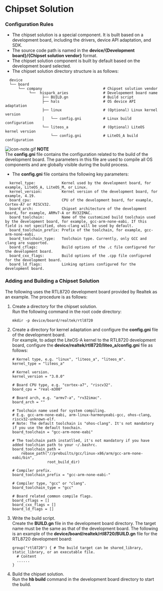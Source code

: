 # Chipset Solution
### Configuration Rules

- The chipset solution is a special component. It is built based on a development board, including the drivers, device API adaptation, and SDK.
- The source code path is named in the **device/{Development board}/{Chipset solution vendor}** format.
- The chipset solution component is built by default based on the development board selected.
- The chipset solution directory structure is as follows:

```shell
  device                                      
  └── board                                   
      └── company                            # Chipset solution vendor
           └──  hispark_aries                # Developement board name
                 ├── BUILD.gn                # Build script
                 ├── hals                    # OS device API adaptation
                 ├── linux                   # (Optional) Linux kernel version
                 │   └── config.gni          # Linux build configuration
                 └── liteos_a                # (Optional) LiteOS kernel version
                     └── config.gni          # LiteOS_A build configuration
```

![icon-note.gif](public_sys-resources/icon-note.gif) **NOTE**<br>The **config.gni** file contains the configuration related to the build of the development board. The parameters in this file are used to compile all OS components and are globally visible during the build process.

- The **config.gni** file contains the following key parameters:

```shell
  kernel_type:            Kernel used by the development board, for example, LiteOS_A, LiteOS_M, or Linux.
  kernel_version:         Kernel version of the development board, for example, 4.19.
  board_cpu:              CPU of the development board, for example, Cortex-A7 or RISCV32.
  board_arch:             Chipset architecture of the development board, for example, ARMv7-A or RV32IMAC.
  board_toolchain:        Name of the customized build toolchain used by the development board, for example, gcc-arm-none-eabi. If this field is not specified, ohos-clang will be used by default.
  board_toolchain_prefix: Prefix of the toolchain, for example, gcc-arm-none-eabi.
  board_toolchain_type:   Toolchain type. Currently, only GCC and clang are supported.
  board_cflags:           Build options of the .c file configured for the development board.
  board_cxx_flags:        Build options of the .cpp file configured for the development board.
  board_ld_flags:         Linking options configured for the development board.
```

###  Adding and Building a Chipset Solution

The following uses the RTL8720 development board provided by Realtek as an example. The procedure is as follows:

1. Create a directory for the chipset solution.<br> Run the following command in the root code directory:

   ```shell
   mkdir -p device/board/realtek/rtl8720
   ```

2. Create a directory for kernel adaptation and configure the **config.gni** file of the development board.<br> For example, to adapt the LiteOS-A kernel to the RTL8720 development board, configure the **device/realtek/rtl8720/liteo_a/config.gni** file as follows:

   ```shell
   # Kernel type, e.g. "linux", "liteos_a", "liteos_m".
   kernel_type = "liteos_a"
   
   # Kernel version.
   kernel_version = "3.0.0"
   
   # Board CPU type, e.g. "cortex-a7", "riscv32".
   board_cpu = "real-m300"
   
   # Board arch, e.g. "armv7-a", "rv32imac".
   board_arch = ""
   
   # Toolchain name used for system compiling.
   # E.g. gcc-arm-none-eabi, arm-linux-harmonyeabi-gcc, ohos-clang, riscv32-unknown-elf.
   # Note: The default toolchain is "ohos-clang". It's not mandatory if you use the default toochain.
   board_toolchain = "gcc-arm-none-eabi"
   
   # The toolchain path instatlled, it's not mandatory if you have added toolchian path to your ~/.bashrc.
   board_toolchain_path =
       rebase_path("//prebuilts/gcc/linux-x86/arm/gcc-arm-none-eabi/bin",
                   root_build_dir)
   
   # Compiler prefix.
   board_toolchain_prefix = "gcc-arm-none-eabi-"
   
   # Compiler type, "gcc" or "clang".
   board_toolchain_type = "gcc"
   
   # Board related common compile flags.
   board_cflags = []
   board_cxx_flags = []
   board_ld_flags = []
   ```

3. Write the build script.<br> Create the **BUILD.gn** file in the development board directory. The target name must be the same as that of the development board. The following is an example of the **device/board/realtek/rtl8720/BUILD.gn** file for the RTL8720 development board:

   ```shell
   group("rtl8720") { # The build target can be shared_library, static_library, or an executable file.
     # Content
     ......
   }
   ```

4. Build the chipset solution.<br> Run the **hb build** command in the development board directory to start the build.
